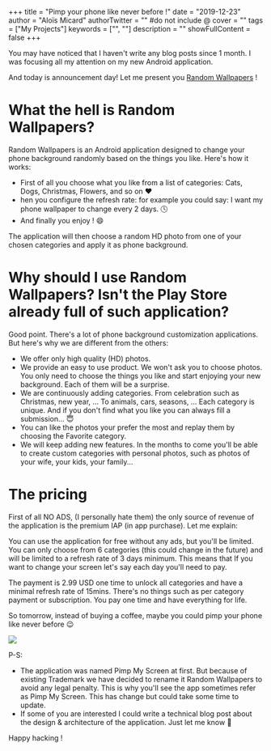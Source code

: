 +++
title = "Pimp your phone like never before !"
date = "2019-12-23"
author = "Aloïs Micard"
authorTwitter = "" #do not include @
cover = ""
tags = ["My Projects"]
keywords = ["", ""]
description = ""
showFullContent = false
+++

You may have noticed that I haven't write any blog posts since 1 month. I was focusing all my attention on my new Android application.

And today is announcement day! Let me present you [Random Wallpapers](https://www.randomwallpapers.com/) !

# What the hell is Random Wallpapers?

Random Wallpapers is an Android application designed to change your phone background randomly based on the things you like. Here's how it works:

- First of all you choose what you like from a list of categories: Cats, Dogs, Christmas, Flowers, and so on ❤️
- hen you configure the refresh rate: for example you could say: I want my phone wallpaper to change every 2 days. 🕓
- And finally you enjoy ! 😄

The application will then choose a random HD photo from one of your chosen categories and apply it as phone background.

# Why should I use Random Wallpapers? Isn't the Play Store already full of such application?

Good point. There's a lot of phone background customization applications. But here's why we are different from the others:

- We offer only high quality (HD) photos.
- We provide an easy to use product. We won't ask you to choose photos. You only need to choose the things you like and start enjoying your new background. Each of them will be a surprise.
- We are continuously adding categories. From celebration such as Christmas, new year, ... To animals, cars, seasons, ... Each category is unique. And if you don't find what you like you can always fill a submission... 😇
- You can like the photos your prefer the most and replay them by choosing the Favorite category.
- We will keep adding new features. In the months to come you'll be able to create custom categories with personal photos, such as photos of your wife, your kids, your family...

# The pricing

First of all NO ADS, (I personally hate them)  the only source of revenue of the application is the premium IAP (in app purchase). Let me explain:

You can use the application for free without any ads, but you'll be limited. You can only choose from 6 categories (this could change in the future) and will be limited to a refresh rate of 3 days minimum. This means that If you want to change your screen let's say each day you'll need to pay. 

The payment is 2.99 USD one time to unlock all categories and have a minimal refresh rate of 15mins. There's no things such as per category payment or subscription. You pay one time and have everything for life.

So tomorrow, instead of buying a coffee, maybe you could pimp your phone like never before 😉

[![](https://play.google.com/intl/en_us/badges/static/images/badges/en_badge_web_generic.png)](https://play.google.com/store/apps/details?id=io.pimpmyscreen&pcampaignid=pcampaignidMKT-Other-global-all-co-prtnr-py-PartBadge-Mar2515-1)

P-S:

- The application was named Pimp My Screen at first. But because of existing Trademark we have decided to rename it Random Wallpapers to avoid any legal penalty. This is why you'll see the app sometimes refer as Pimp My Screen. This has change but could take some time to update.
- If some of you are interested I could write a technical blog post about the design & architecture of the application. Just let me know 🤗

Happy hacking !